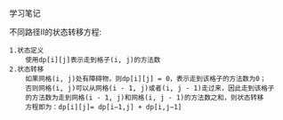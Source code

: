 学习笔记

不同路径II的状态转移方程:

	1.状态定义
		使用dp[i][j]表示走到格子(i, j)的方法数
	2.状态转移
		如果网格(i, j)处有障碍物，则dp[i][j] = 0，表示走到该格子的方法数为0；
		否则网格(i, j)可以从网格(i - 1, j)或者(i, j - 1)走过来，因此走到该格子
		的方法数为走到网格(i - 1, j)和网格(i, j - 1)的方法数之和，则状态转移
		方程即为：dp[i][j]= dp[i−1,j] + dp[i,j−1]

​	